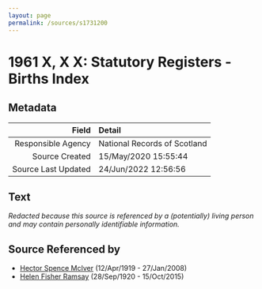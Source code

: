 ```yaml
---
layout: page
permalink: /sources/s1731200
---
```


# 1961 X, X X: Statutory Registers - Births Index

## Metadata
Field | Detail
---:|:---
Responsible Agency | National Records of Scotland
Source Created | 15/May/2020 15:55:44
Source Last Updated | 24/Jun/2022 12:56:56

## Text

_Redacted because this source is referenced by a (potentially) living person and may contain personally identifiable information._

## Source Referenced by

* [Hector Spence McIver](../people/@34334364@-hector-spence-mciver-b1919-4-12-d2008-1-27.md) (12/Apr/1919 - 27/Jan/2008)
* [Helen Fisher Ramsay](../people/@34267190@-helen-fisher-ramsay-b1920-9-28-d2015-10-15.md) (28/Sep/1920 - 15/Oct/2015)
